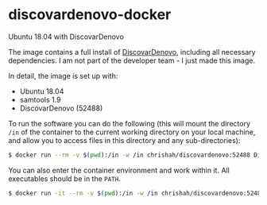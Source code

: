 # discovardenovo-docker
Ubuntu 18.04 with DiscovarDenovo

The image contains a full install of [DiscovarDenovo](https://software.broadinstitute.org/software/discovar/blog/), including all necessary dependencies. I am not part of the developer team - I just made this image.

In detail, the image is set up with:
 - Ubuntu 18.04
 - samtools 1.9
 - DiscovarDenovo (52488)

To run the software you can do the following (this will mount the directory `/in` of the container to the current working directory on your local machine, and allow you to access files in this directory and any sub-directories):
```bash
$ docker run --rm -v $(pwd):/in -w /in chrishah/discovardenovo:52488 DiscovarDenovo
```

You can also enter the container environment and work within it. All executables should be in the `PATH`.
```bash
$ docker run -it --rm -v $(pwd):/in -w /in chrishah/discovardenovo:52488 /bin/bash
```
